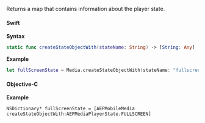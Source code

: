 Returns a map that contains information about the player state.

#### Swift

**Syntax**

```swift
static func createStateObjectWith(stateName: String) -> [String: Any]
```

**Example**

```swift
let fullScreenState = Media.createStateObjectWith(stateName: "fullscreen")
```

#### Objective-C

**Example**

```objc
NSDictionary* fullScreenState = [AEPMobileMedia createStateObjectWith:AEPMediaPlayerState.FULLSCREEN]
```